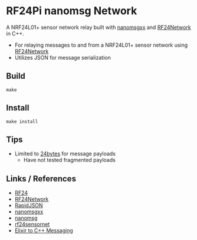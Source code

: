 # RF24Pi nanomsg Network
A NRF24L01+ sensor network relay built with [nanomsgxx](https://github.com/achille-roussel/nanomsgxx/) and [RF24Network](https://tmrh20.github.io/RF24Network/) in C++.

- For relaying messages to and from a NRF24L01+ sensor network using [RF24Network](https://tmrh20.github.io/RF24Network/)
- Utilizes JSON for message serialization

## Build
`make`

## Install
`make install`

## Tips
- Limited to [24bytes](https://tmrh20.github.io/RF24Network/structRF24NetworkFrame.html) for message payloads
    - Have not tested fragmented payloads


## Links / References
- [RF24](https://tmrh20.github.io/RF24/)
- [RF24Network](https://tmrh20.github.io/RF24/)
- [RapidJSON](https://github.com/miloyip/rapidjson)
- [nanomsgxx](https://achille-roussel.github.io/nanomsgxx/doc/nanomsgxx.7.html)
- [nanomsg](http://nanomsg.org/)
- [rf24sensornet](https://bitbucket.org/pjhardy/rf24sensornet/)
- [Elixir to C++ Messaging](http://wisol.ch/w/articles/2015-06-19-elixir-to-cpp-messaging/)